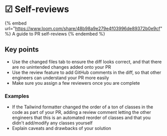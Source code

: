 # ☑ Self-reviews

{% embed url="https://www.loom.com/share/48b98a9e279e4f03996de89372b0e9cf" %}
A guide to PR self-reviews
{% endembed %}

## Key points

* Use the changed files tab to ensure the diff looks correct, and that there are no unintended changes added onto your PR
* Use the review feature to add GitHub comments in the diff, so that other engineers can understand your PR more easily
* Make sure you assign a few reviewers once you are complete

### Examples

* If the Tailwind formatter changed the order of a ton of classes in the code as part of your PR, adding a review comment letting the other engineers that this is an automated reorder of classes and that you didn't add/modify any classes yourself
* Explain caveats and drawbacks of your solution
